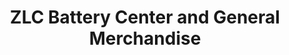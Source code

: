 ---
title: "ZLC Battery Center and General Merchandise"
url: /gerona/zlc-battery-center-and-general-merchandise/
shop: Autoteile
---